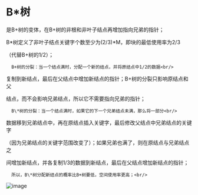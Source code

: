 # B\*树

是B+树的变体，在B+树的非根和非叶子结点再增加指向兄弟的指针；<br/>

B\*树定义了非叶子结点关键字个数至少为(2/3)\*M，即块的最低使用率为2/3<br/>

（代替B+树的1/2）；<br/>

      B+树的分裂：当一个结点满时，分配一个新的结点，并将原结点中1/2的数据<br/>

复制到新结点，最后在父结点中增加新结点的指针；B+树的分裂只影响原结点和父<br/>

结点，而不会影响兄弟结点，所以它不需要指向兄弟的指针；<br/>

      B\*树的分裂：当一个结点满时，如果它的下一个兄弟结点未满，那么将一部分<br/>

数据移到兄弟结点中，再在原结点插入关键字，最后修改父结点中兄弟结点的关键字<br/>

（因为兄弟结点的关键字范围改变了）；如果兄弟也满了，则在原结点与兄弟结点之<br/>

间增加新结点，并各复制1/3的数据到新结点，最后在父结点增加新结点的指针；<br/>

      所以，B\*树分配新结点的概率比B+树要低，空间使用率更高；<br/>
      
![image](https://user-images.githubusercontent.com/87458342/129178572-308bc62b-78b1-44bb-b58a-73cafd82e997.png)

